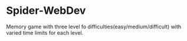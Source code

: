 # Spider-WebDev
Memory game with three level fo difficulties(easy/medium/difficult) with varied time limits for each level.
